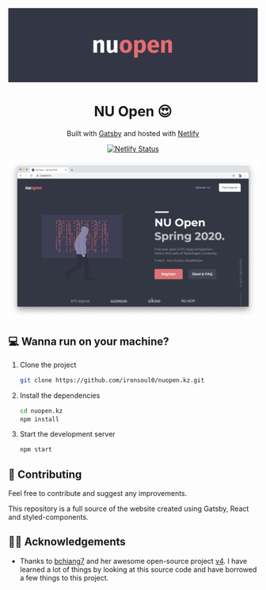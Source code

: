 <div align="center">
  <img alt="Logo" src="./src/images/badge.png" width="550" />
</div>
<h1 align="center">
  NU Open 😍
</h1>
<p align="center">
   Built with <a href="https://www.gatsbyjs.org/" target="_blank">Gatsby</a> and hosted with <a href="https://www.netlify.com/" target="_blank">Netlify</a>
</p>
<p align="center">
  <a href="https://app.netlify.com/sites/dreamy-colden-c7c1ac/deploys" target="_blank">
    <img src="https://api.netlify.com/api/v1/badges/7142fa14-0207-4371-be3e-2aee36835dd9/deploy-status" alt="Netlify Status" />
  </a>
</p>

![demo](./src/images/screen.png)

## 💻 Wanna run on your machine?

1. Clone the project

   ```sh
   git clone https://github.com/ironsoul0/nuopen.kz.git
   ```

1. Install the dependencies

   ```sh
   cd nuopen.kz
   npm install
   ```

3. Start the development server

   ```sh
   npm start
   ```

## 🚁 Contributing

Feel free to contribute and suggest any improvements.

This repository is a full source of the website created using Gatsby, React and styled-components.

## 🙏🏻 Acknowledgements

- Thanks to [bchiang7](https://github.com/bchiang7) and her awesome open-source project  [v4](https://github.com/bchiang7/v4). I have learned a lot of things by looking at this source code and have borrowed a few things to this project.